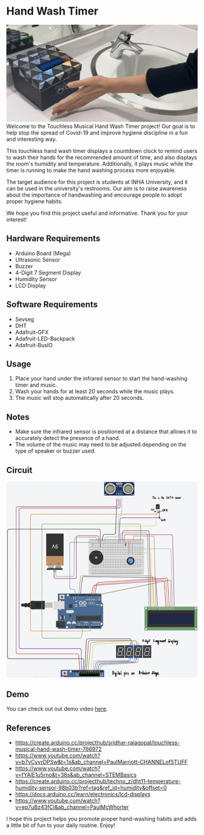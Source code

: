 # Hand Wash Timer
![box](assets/box.jpg)    
Welcome to the Touchless Musical Hand Wash Timer project! Our goal is to help stop the spread of Covid-19 and improve hygiene discipline in a fun and interesting way.

This touchless hand wash timer displays a countdown clock to remind users to wash their hands for the recommended amount of time, and also displays the room's humidity and temperature. Additionally, it plays music while the timer is running to make the hand washing process more enjoyable.

The target audience for this project is students at INHA University, and it can be used in the university's restrooms. Our aim is to raise awareness about the importance of handwashing and encourage people to adopt proper hygiene habits.

We hope you find this project useful and informative. Thank you for your interest!    

## Hardware Requirements
* Arduino Board (Mega)
* Ultrasonic Sensor
* Buzzer
* 4-Digit 7 Segment Display
* Humidity Sensor
* LCD Display    

## Software Requirements
* Sevseg
* DHT
* Adafruit-GFX
* Adafruit-LED-Backpack
* Adafruit-BusIO 

## Usage
1. Place your hand under the infrared sensor to start the hand-washing timer and music.
2. Wash your hands for at least 20 seconds while the music plays.
3. The music will stop automatically after 20 seconds.

## Notes
* Make sure the infrared sensor is positioned at a distance that allows it to accurately detect the presence of a hand.
* The volume of the music may need to be adjusted depending on the type of speaker or buzzer used.    
     
## Circuit
![circuit](assets/circuit.jpeg)

## Demo
You can check out out demo video [here](https://www.youtube.com/watch?v=D734M-M7Pic&ab_channel=GulizaAitkulova).
    
## References
* https://create.arduino.cc/projecthub/sridhar-rajagopal/touchless-musical-hand-wash-timer-766972 
* https://www.youtube.com/watch?v=b7yCvvrDPSw&t=1s&ab_channel=PaulMarriott-CHANNELofSTUFF 
* https://www.youtube.com/watch?v=fYAlE1u5rno&t=38s&ab_channel=STEMBasics 
* https://create.arduino.cc/projecthub/techno_z/dht11-temperature-humidity-sensor-98b03b?ref=tag&ref_id=humidity&offset=0
* https://docs.arduino.cc/learn/electronics/lcd-displays 
* https://www.youtube.com/watch?v=ep7uBz43fCI&ab_channel=PaulMcWhorter
   
I hope this project helps you promote proper hand-washing habits and adds a little bit of fun to your daily routine. Enjoy!